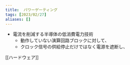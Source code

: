 ```yaml
---
title:  パワーゲーティング
tags: [2023/02/27]
aliases: []
---
```


- 電流を削減する半導体の低消費電力技術
	- 動作していない演算回路ブロックに対して、
	- クロック信号の供給停止だけではなく電源を遮断し、

[[ハードウェア]]